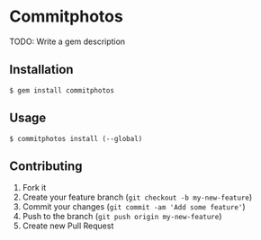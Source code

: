 # Commitphotos

TODO: Write a gem description

## Installation

    $ gem install commitphotos

## Usage

    $ commitphotos install (--global)

## Contributing

1. Fork it
2. Create your feature branch (`git checkout -b my-new-feature`)
3. Commit your changes (`git commit -am 'Add some feature'`)
4. Push to the branch (`git push origin my-new-feature`)
5. Create new Pull Request
